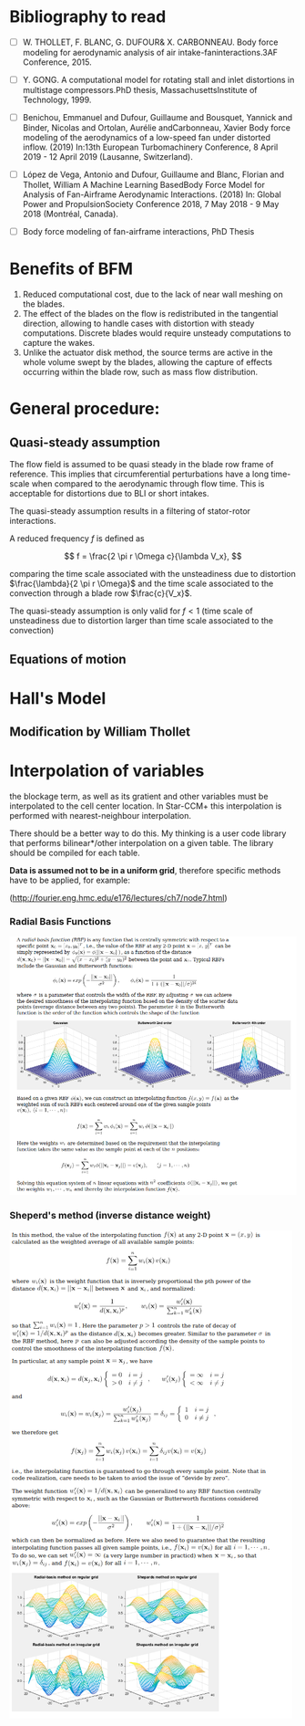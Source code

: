 # Bibliography to read

- [ ] W. THOLLET, F. BLANC, G. DUFOUR& X. CARBONNEAU. Body force modeling for aerodynamic analysis of air intake-faninteractions.3AF Conference, 2015.
    
- [ ] Y. GONG. A computational model for rotating stall and inlet distortions in multistage compressors.PhD thesis, MassachusettsInstitute of Technology, 1999.
    
- [ ] Benichou, Emmanuel and Dufour, Guillaume and Bousquet, Yannick and Binder, Nicolas and Ortolan, Aurélie andCarbonneau, Xavier Body force modeling of the aerodynamics of a low-speed fan under distorted inflow. (2019) In:13th European Turbomachinery Conference, 8 April 2019 - 12 April 2019 (Lausanne, Switzerland).
    
- [ ] López de Vega, Antonio and Dufour, Guillaume and Blanc, Florian and Thollet, William A Machine Learning BasedBody Force Model for Analysis of Fan-Airframe Aerodynamic Interactions. (2018) In: Global Power and PropulsionSociety Conference 2018, 7 May 2018 - 9 May 2018 (Montréal, Canada).
    
- [ ] Body force modeling of fan-airframe interactions, PhD Thesis
    

# Benefits of BFM

1.  Reduced computational cost, due to the lack of near wall meshing on the blades.
2.  The effect of the blades on the flow is redistributed in the tangential direction, allowing to handle cases with distortion with steady computations. Discrete blades would require unsteady computations to capture the wakes.
3.  Unlike the actuator disk method, the source terms are active in the whole volume swept by the blades, allowing the capture of effects occurring within the blade row, such as mass flow distribution.

# General procedure:

## Quasi-steady assumption

The flow field is assumed to be quasi steady in the blade row frame of reference. This implies that circumferential perturbations have a long time-scale when compared to the aerodynamic through flow time. This is acceptable for distortions due to BLI or short intakes.

The quasi-steady assumption results in a filtering of stator-rotor interactions.

A reduced frequency $f$ is defined as

$$
f = \frac{2 \pi r \Omega c}{\lambda V_x}, 
$$

comparing the time scale associated with the unsteadiness due to distortion $\frac{\lambda}{2 \pi r \Omega}$ and the time scale associated to the convection through a blade row $\frac{c}{V_x}$.

The quasi-steady assumption is only valid for $f < 1$ (time scale of unsteadiness due to distortion larger than time scale associated to the convection)

## Equations of motion


# Hall's Model


## Modification by William Thollet


# Interpolation of variables

the blockage term, as well as its gratient and other variables must be interpolated to the cell center location. In Star-CCM+ this interpolation is performed with nearest-neighbour interpolation.

There should be a better way to do this. My thinking is a user code library that performs bilinear*/other interpolation on a given table. The library should be compiled for each table.

**Data is assumed not to be in a uniform grid**, therefore specific methods have to be applied, for example:

(http://fourier.eng.hmc.edu/e176/lectures/ch7/node7.html)

### Radial Basis Functions
![054512b6407419efce05f8e0191e5e37.png](../../_resources/054512b6407419efce05f8e0191e5e37.png)

### Sheperd's method (inverse distance weight)
![68b14e96df9146caa77865e00d0b5c30.png](../../_resources/68b14e96df9146caa77865e00d0b5c30.png)